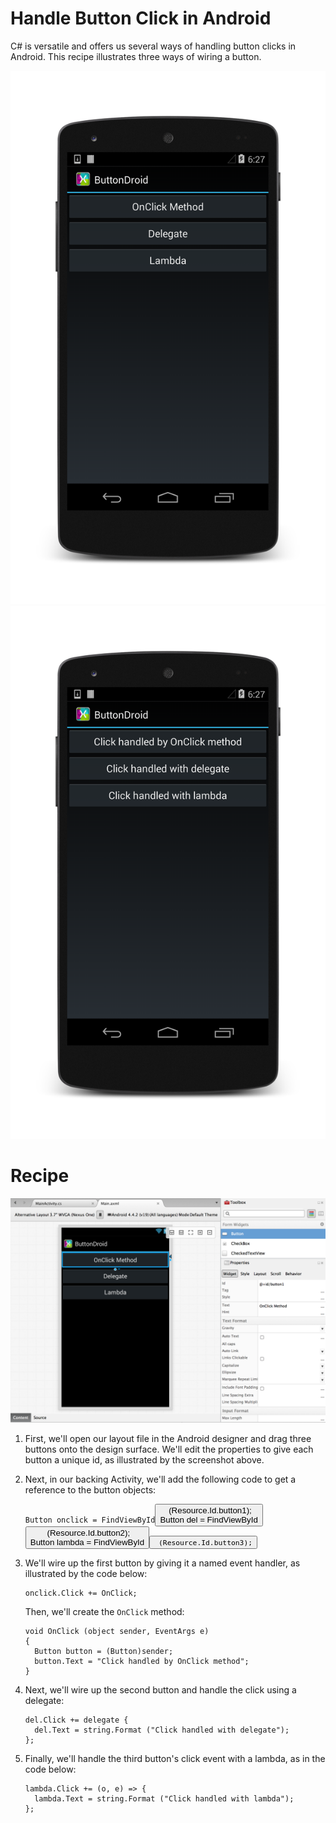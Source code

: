 Handle Button Click in Android
===============================

C# is versatile and offers us several ways of handling button clicks in Android. This recipe illustrates three ways of wiring a button.

![buttons before](/ButtonDroid/Screenshots/01.png)
![buttons after](/ButtonDroid/Screenshots/02.png)

Recipe
======
![buttons in designer](/ButtonDroid/Screenshots/03.png)
<ol>
<li>
<p>First, we'll open our layout file in the Android designer and drag three buttons onto the design surface. We'll edit the properties to give each button a unique id, as illustrated by the screenshot above.</p>
</li>

<li>
<p>Next, in our backing Activity, we'll add the following code to get a reference to the button objects:</p>
<pre><code>Button onclick = FindViewById<Button> (Resource.Id.button1);
Button del = FindViewById<Button> (Resource.Id.button2);
Button lambda = FindViewById<Button> (Resource.Id.button3);</code></pre>
</li>

<li>
<p>We'll wire up the first button by giving it a named event handler, as illustrated by the code below:</p>
<pre><code>onclick.Click += OnClick;</code></pre>
<p>Then, we'll create the <code>OnClick</code> method:</p>
<pre><code>void OnClick (object sender, EventArgs e)
{
  Button button = (Button)sender;
  button.Text = "Click handled by OnClick method";
}</code></pre>
</li>
<li>
<p>Next, we'll wire up the second button and handle the click using a delegate:</p>
<pre><code>del.Click += delegate {
  del.Text = string.Format ("Click handled with delegate");
};</code></pre>
</li>
<li>
<p>Finally, we'll handle the third button's click event with a lambda, as in the code below:</p>
<pre><code>lambda.Click += (o, e) => {
  lambda.Text = string.Format ("Click handled with lambda");
};</code></pre>



</ol>
